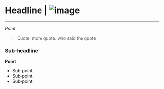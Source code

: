 # Headline | ![image](http://getwallpapers.com/wallpaper/full/a/a/e/477401.jpg)
----------------------
*Point* 
> Quote, more quote. 
>  who said the quote 

### Sub-headline 
**Point** 
* Sub-point. 
* Sub-point. 
* Sub-point. 
